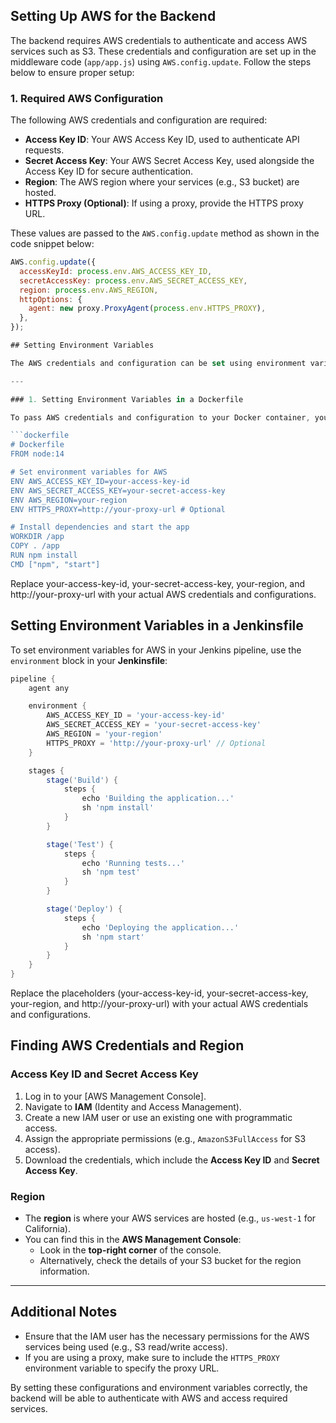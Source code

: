 ## Setting Up AWS for the Backend

The backend requires AWS credentials to authenticate and access AWS services such as S3. These credentials and configuration are set up in the middleware code (`app/app.js`) using `AWS.config.update`. Follow the steps below to ensure proper setup:

### 1. Required AWS Configuration

The following AWS credentials and configuration are required:

- **Access Key ID**: Your AWS Access Key ID, used to authenticate API requests.
- **Secret Access Key**: Your AWS Secret Access Key, used alongside the Access Key ID for secure authentication.
- **Region**: The AWS region where your services (e.g., S3 bucket) are hosted.
- **HTTPS Proxy (Optional)**: If using a proxy, provide the HTTPS proxy URL.

These values are passed to the `AWS.config.update` method as shown in the code snippet below:

```javascript
AWS.config.update({
  accessKeyId: process.env.AWS_ACCESS_KEY_ID,
  secretAccessKey: process.env.AWS_SECRET_ACCESS_KEY,
  region: process.env.AWS_REGION,
  httpOptions: {
    agent: new proxy.ProxyAgent(process.env.HTTPS_PROXY),
  },
});

## Setting Environment Variables

The AWS credentials and configuration can be set using environment variables. Below are the steps to define these variables in a **Dockerfile** and a **Jenkinsfile**.

---

### 1. Setting Environment Variables in a Dockerfile

To pass AWS credentials and configuration to your Docker container, you can set them using the `ENV` instruction in your `Dockerfile`:

```dockerfile
# Dockerfile
FROM node:14

# Set environment variables for AWS
ENV AWS_ACCESS_KEY_ID=your-access-key-id
ENV AWS_SECRET_ACCESS_KEY=your-secret-access-key
ENV AWS_REGION=your-region
ENV HTTPS_PROXY=http://your-proxy-url # Optional

# Install dependencies and start the app
WORKDIR /app
COPY . /app
RUN npm install
CMD ["npm", "start"]
```

Replace your-access-key-id, your-secret-access-key, your-region, and http://your-proxy-url with your actual AWS credentials and configurations.

## Setting Environment Variables in a Jenkinsfile

To set environment variables for AWS in your Jenkins pipeline, use the `environment` block in your **Jenkinsfile**:

```groovy
pipeline {
    agent any

    environment {
        AWS_ACCESS_KEY_ID = 'your-access-key-id'
        AWS_SECRET_ACCESS_KEY = 'your-secret-access-key'
        AWS_REGION = 'your-region'
        HTTPS_PROXY = 'http://your-proxy-url' // Optional
    }

    stages {
        stage('Build') {
            steps {
                echo 'Building the application...'
                sh 'npm install'
            }
        }

        stage('Test') {
            steps {
                echo 'Running tests...'
                sh 'npm test'
            }
        }

        stage('Deploy') {
            steps {
                echo 'Deploying the application...'
                sh 'npm start'
            }
        }
    }
}
```
Replace the placeholders (your-access-key-id, your-secret-access-key, your-region, and http://your-proxy-url) with your actual AWS credentials and configurations.

## Finding AWS Credentials and Region

### Access Key ID and Secret Access Key

1. Log in to your [AWS Management Console].
2. Navigate to **IAM** (Identity and Access Management).
3. Create a new IAM user or use an existing one with programmatic access.
4. Assign the appropriate permissions (e.g., `AmazonS3FullAccess` for S3 access).
5. Download the credentials, which include the **Access Key ID** and **Secret Access Key**.

### Region

- The **region** is where your AWS services are hosted (e.g., `us-west-1` for California).  
- You can find this in the **AWS Management Console**:  
  - Look in the **top-right corner** of the console.  
  - Alternatively, check the details of your S3 bucket for the region information.

---

## Additional Notes

- Ensure that the IAM user has the necessary permissions for the AWS services being used (e.g., S3 read/write access).
- If you are using a proxy, make sure to include the `HTTPS_PROXY` environment variable to specify the proxy URL.

By setting these configurations and environment variables correctly, the backend will be able to authenticate with AWS and access required services.
